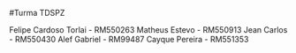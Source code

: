 #Turma TDSPZ

Felipe Cardoso Torlai - RM550263
Matheus Estevo - RM550913
Jean Carlos - RM550430
Alef Gabriel - RM99487
Cayque Pereira - RM551353